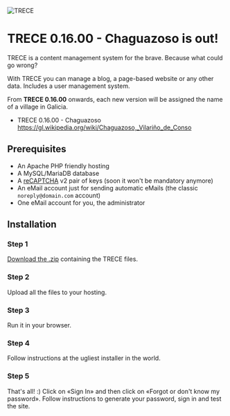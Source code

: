![TRECE](https://trece.boa.gal/img/og/download_TRECE_0-15-10.jpg "TRECE")

# TRECE 0.16.00 - Chaguazoso is out!
TRECE is a content management system for the brave. Because what could go wrong?

With TRECE you can manage a blog, a page-based website or any other data. Includes a user management system.
 
From **TRECE 0.16.00** onwards, each new version will be assigned the name of a village in Galicia.

  - TRECE 0.16.00 - Chaguazoso https://gl.wikipedia.org/wiki/Chaguazoso,_Vilariño_de_Conso

## Prerequisites

- An Apache PHP friendly hosting
- A MySQL/MariaDB database
- A [reCAPTCHA](https://google.com/recaptcha) v2 pair of keys (soon it won't be mandatory anymore)
- An eMail account just for sending automatic eMails (the classic `noreply@domain.com` account)
- One eMail account for you, the administrator

## Installation

### Step 1

[Download the .zip](https://github.com/quenerapu/TRECE/archive/master.zip "Download the .zip") containing the TRECE files.

### Step 2

Upload all the files to your hosting.

### Step 3

Run it in your browser.

### Step 4

Follow instructions at the ugliest installer in the world.

### Step 5

That's all! :) Click on «Sign In» and then click on «Forgot or don't know my password». Follow instructions to generate your password, sign in and test the site.
